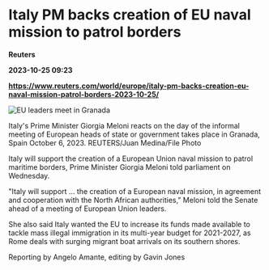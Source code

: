 # Italy PM backs creation of EU naval mission to patrol borders
**Reuters**

**2023-10-25 09:23**

**https://www.reuters.com/world/europe/italy-pm-backs-creation-eu-naval-mission-patrol-borders-2023-10-25/**

![EU leaders meet in Granada](https://www.reuters.com/resizer/5qq6DXj66pQ7hdqONbUTx2xQ5Tk=/1920x0/filters:quality(80)/cloudfront-us-east-2.images.arcpublishing.com/reuters/W47AQUH57ZMZTPS7CINRO6U5IQ.jpg)

Italy's Prime Minister Giorgia Meloni reacts on the day of the informal meeting of European heads of state or government takes place in Granada, Spain October 6, 2023. REUTERS/Juan Medina/File Photo

Italy will support the creation of a European Union naval mission to patrol maritime borders, Prime Minister Giorgia Meloni told parliament on Wednesday.

"Italy will support ... the creation of a European naval mission, in agreement and cooperation with the North African authorities," Meloni told the Senate ahead of a meeting of European Union leaders.

She also said Italy wanted the EU to increase its funds made available to tackle mass illegal immigration in its multi-year budget for 2021-2027, as Rome deals with surging migrant boat arrivals on its southern shores.

Reporting by Angelo Amante, editing by Gavin Jones